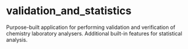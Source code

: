 # validation_and_statistics
Purpose-built application for performing validation and verification of chemistry laboratory analysers. Additional built-in features for statistical analysis.
